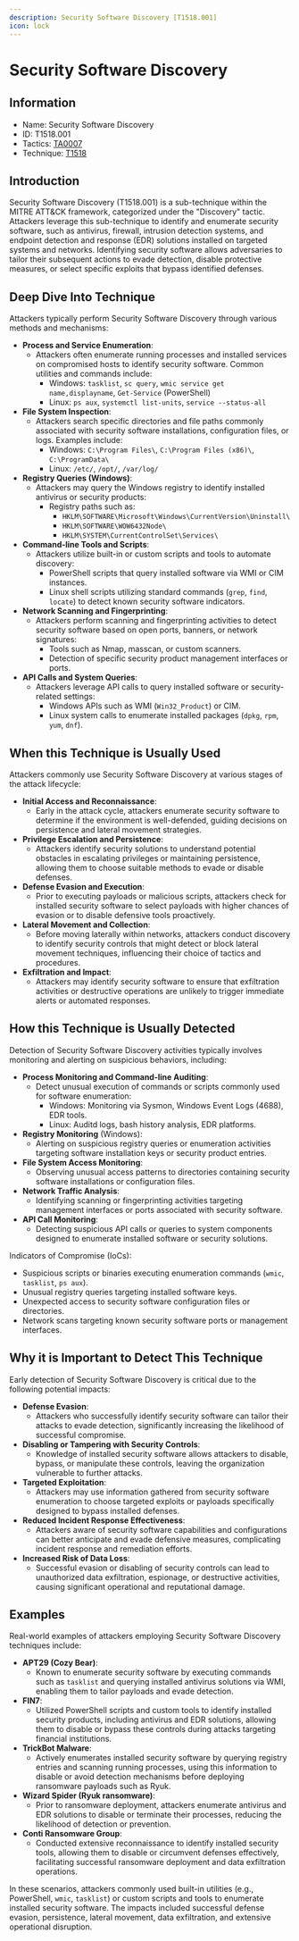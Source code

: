 ```yaml
---
description: Security Software Discovery [T1518.001]
icon: lock
---
```


# Security Software Discovery

## Information

* Name: Security Software Discovery
* ID: T1518.001
* Tactics: [TA0007](../)
* Technique: [T1518](./)

## Introduction

Security Software Discovery (T1518.001) is a sub-technique within the MITRE ATT\&CK framework, categorized under the "Discovery" tactic. Attackers leverage this sub-technique to identify and enumerate security software, such as antivirus, firewall, intrusion detection systems, and endpoint detection and response (EDR) solutions installed on targeted systems and networks. Identifying security software allows adversaries to tailor their subsequent actions to evade detection, disable protective measures, or select specific exploits that bypass identified defenses.

## Deep Dive Into Technique

Attackers typically perform Security Software Discovery through various methods and mechanisms:

* **Process and Service Enumeration**:
  * Attackers often enumerate running processes and installed services on compromised hosts to identify security software. Common utilities and commands include:
    * Windows: `tasklist`, `sc query`, `wmic service get name,displayname`, `Get-Service` (PowerShell)
    * Linux: `ps aux`, `systemctl list-units`, `service --status-all`
* **File System Inspection**:
  * Attackers search specific directories and file paths commonly associated with security software installations, configuration files, or logs. Examples include:
    * Windows: `C:\Program Files\`, `C:\Program Files (x86)\`, `C:\ProgramData\`
    * Linux: `/etc/`, `/opt/`, `/var/log/`
* **Registry Queries (Windows)**:
  * Attackers may query the Windows registry to identify installed antivirus or security products:
    * Registry paths such as:
      * `HKLM\SOFTWARE\Microsoft\Windows\CurrentVersion\Uninstall\`
      * `HKLM\SOFTWARE\WOW6432Node\`
      * `HKLM\SYSTEM\CurrentControlSet\Services\`
* **Command-line Tools and Scripts**:
  * Attackers utilize built-in or custom scripts and tools to automate discovery:
    * PowerShell scripts that query installed software via WMI or CIM instances.
    * Linux shell scripts utilizing standard commands (`grep`, `find`, `locate`) to detect known security software indicators.
* **Network Scanning and Fingerprinting**:
  * Attackers perform scanning and fingerprinting activities to detect security software based on open ports, banners, or network signatures:
    * Tools such as Nmap, masscan, or custom scanners.
    * Detection of specific security product management interfaces or ports.
* **API Calls and System Queries**:
  * Attackers leverage API calls to query installed software or security-related settings:
    * Windows APIs such as WMI (`Win32_Product`) or CIM.
    * Linux system calls to enumerate installed packages (`dpkg`, `rpm`, `yum`, `dnf`).

## When this Technique is Usually Used

Attackers commonly use Security Software Discovery at various stages of the attack lifecycle:

* **Initial Access and Reconnaissance**:
  * Early in the attack cycle, attackers enumerate security software to determine if the environment is well-defended, guiding decisions on persistence and lateral movement strategies.
* **Privilege Escalation and Persistence**:
  * Attackers identify security solutions to understand potential obstacles in escalating privileges or maintaining persistence, allowing them to choose suitable methods to evade or disable defenses.
* **Defense Evasion and Execution**:
  * Prior to executing payloads or malicious scripts, attackers check for installed security software to select payloads with higher chances of evasion or to disable defensive tools proactively.
* **Lateral Movement and Collection**:
  * Before moving laterally within networks, attackers conduct discovery to identify security controls that might detect or block lateral movement techniques, influencing their choice of tactics and procedures.
* **Exfiltration and Impact**:
  * Attackers may identify security software to ensure that exfiltration activities or destructive operations are unlikely to trigger immediate alerts or automated responses.

## How this Technique is Usually Detected

Detection of Security Software Discovery activities typically involves monitoring and alerting on suspicious behaviors, including:

* **Process Monitoring and Command-line Auditing**:
  * Detect unusual execution of commands or scripts commonly used for software enumeration:
    * Windows: Monitoring via Sysmon, Windows Event Logs (4688), EDR tools.
    * Linux: Auditd logs, bash history analysis, EDR platforms.
* **Registry Monitoring** (Windows):
  * Alerting on suspicious registry queries or enumeration activities targeting software installation keys or security product entries.
* **File System Access Monitoring**:
  * Observing unusual access patterns to directories containing security software installations or configuration files.
* **Network Traffic Analysis**:
  * Identifying scanning or fingerprinting activities targeting management interfaces or ports associated with security software.
* **API Call Monitoring**:
  * Detecting suspicious API calls or queries to system components designed to enumerate installed software or security solutions.

Indicators of Compromise (IoCs):

* Suspicious scripts or binaries executing enumeration commands (`wmic`, `tasklist`, `ps aux`).
* Unusual registry queries targeting installed software keys.
* Unexpected access to security software configuration files or directories.
* Network scans targeting known security software ports or management interfaces.

## Why it is Important to Detect This Technique

Early detection of Security Software Discovery is critical due to the following potential impacts:

* **Defense Evasion**:
  * Attackers who successfully identify security software can tailor their attacks to evade detection, significantly increasing the likelihood of successful compromise.
* **Disabling or Tampering with Security Controls**:
  * Knowledge of installed security software allows attackers to disable, bypass, or manipulate these controls, leaving the organization vulnerable to further attacks.
* **Targeted Exploitation**:
  * Attackers may use information gathered from security software enumeration to choose targeted exploits or payloads specifically designed to bypass installed defenses.
* **Reduced Incident Response Effectiveness**:
  * Attackers aware of security software capabilities and configurations can better anticipate and evade defensive measures, complicating incident response and remediation efforts.
* **Increased Risk of Data Loss**:
  * Successful evasion or disabling of security controls can lead to unauthorized data exfiltration, espionage, or destructive activities, causing significant operational and reputational damage.

## Examples

Real-world examples of attackers employing Security Software Discovery techniques include:

* **APT29 (Cozy Bear)**:
  * Known to enumerate security software by executing commands such as `tasklist` and querying installed antivirus solutions via WMI, enabling them to tailor payloads and evade detection.
* **FIN7**:
  * Utilized PowerShell scripts and custom tools to identify installed security products, including antivirus and EDR solutions, allowing them to disable or bypass these controls during attacks targeting financial institutions.
* **TrickBot Malware**:
  * Actively enumerates installed security software by querying registry entries and scanning running processes, using this information to disable or avoid detection mechanisms before deploying ransomware payloads such as Ryuk.
* **Wizard Spider (Ryuk ransomware)**:
  * Prior to ransomware deployment, attackers enumerate antivirus and EDR solutions to disable or terminate their processes, reducing the likelihood of detection or prevention.
* **Conti Ransomware Group**:
  * Conducted extensive reconnaissance to identify installed security tools, allowing them to disable or circumvent defenses effectively, facilitating successful ransomware deployment and data exfiltration operations.

In these scenarios, attackers commonly used built-in utilities (e.g., PowerShell, `wmic`, `tasklist`) or custom scripts and tools to enumerate installed security software. The impacts included successful defense evasion, persistence, lateral movement, data exfiltration, and extensive operational disruption.

